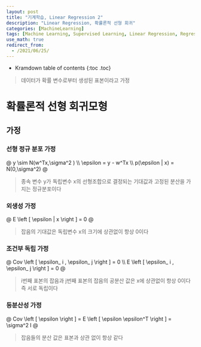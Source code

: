 ```yaml
---
layout: post
title: "기계학습, Linear Regression 2"
description: "Linear Regression, 확률론적 선형 회귀"
categories: [MachineLearning]
tags: [Machine Learning, Supervised Learning, Linear Regression, Regression]
use_math: true
redirect_from:
  - /2021/06/25/
---
```


* Kramdown table of contents
{:toc .toc}      

> 데이터가 확률 변수로부터 생성된 표본이라고 가정

# 확률론적 선형 회귀모형

## 가정

### 선형 정규 분포 가정

@
y \sim  N(w^Tx,\sigma^2 ) \\\ 
\epsilon = y - w^Tx \\\ 
p(\epsilon | x) = N(0,\sigma^2)
@

> 종속 변수 y가 독립변수 x의 선형조합으로 결정되는 기대값과 고정된 분산을 가지는 정규분포이다

### 외생성 가정

@
E \left [ \epsilon | x \right ] = 0
@

> 잡음의 기대값은 독립변수 x의 크기에 상관없이 항상 0이다


### 조건부 독립 가정

@
Cov \left [ \epsilon_ i ,  \epsilon_ j \right ] = 0 \\\ 
E \left [ \epsilon_ i ,  \epsilon_ j \right ] = 0
@

> i번째 표본의 잡음과 j번째 표본의 잡음의 공분산 값은 x에 상관없이 항상 0이다
> 즉 서로 독립이다

### 등분산성 가정

@
Cov \left [ \epsilon \right ] = E \left [ \epsilon \epsilon^T \right ] = \sigma^2 I
@

> 잡음들의 분산 값은 표본과 상관 없이 항상 같다



